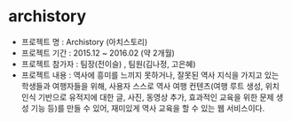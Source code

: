 # archistory

- 프로젝트 명   : Archistory (아치스토리)
- 프로젝트 기간 : 2015.12 ~ 2016.02 (약 2개월)
- 프로젝트 참가자 : 팀장(전이슬) , 팀원(김나정, 고은혜)
- 프로젝트 내용 : 역사에 흥미를 느끼지 못하거나, 잘못된 역사 지식을 가지고 있는 학생들과 여행자들을 위해, 사용자 스스로 역사 여행 컨텐츠(여행 루트 생성, 위치 인식 기반으로 유적지에 대한 글, 사진, 동영상 추가, 효과적인 교육을 위한 문제 생성 기능 등)를 만들 수 있어, 재미있게 역사 교육을 할 수 있는 웹 서비스이다.
